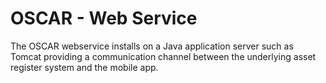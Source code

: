 # OSCAR - Web Service
The OSCAR webservice installs on a Java application server such as Tomcat providing a communication channel between the underlying asset register system and the mobile app.
